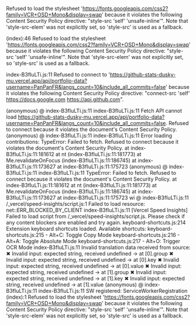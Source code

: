 Refused to load the stylesheet 'https://fonts.googleapis.com/css2?family=VCR+OSD+Mono&display=swap' because it violates the following Content Security Policy directive: "style-src 'self' 'unsafe-inline'". Note that 'style-src-elem' was not explicitly set, so 'style-src' is used as a fallback.

(index):46  Refused to load the stylesheet 'https://fonts.googleapis.com/css2?family=VCR+OSD+Mono&display=swap' because it violates the following Content Security Policy directive: "style-src 'self' 'unsafe-inline'". Note that 'style-src-elem' was not explicitly set, so 'style-src' is used as a fallback.

index-B3fIuLTi.js:11  Refused to connect to 'https://github-stats-dusky-mu.vercel.app/api/portfolio-data?username=PanPanFR&langs_count=10&include_all_commits=false' because it violates the following Content Security Policy directive: "connect-src 'self' https://docs.google.com https://api.github.com".

(anonymous) @ index-B3fIuLTi.js:11
index-B3fIuLTi.js:11  Fetch API cannot load https://github-stats-dusky-mu.vercel.app/api/portfolio-data?username=PanPanFR&langs_count=10&include_all_commits=false. Refused to connect because it violates the document's Content Security Policy.
(anonymous) @ index-B3fIuLTi.js:11
index-B3fIuLTi.js:11  Error loading contributions: TypeError: Failed to fetch. Refused to connect because it violates the document's Content Security Policy.
    at index-B3fIuLTi.js:11:181612
    at nt (index-B3fIuLTi.js:11:181773)
    at Me.revalidateOnFocus (index-B3fIuLTi.js:11:186745)
    at index-B3fIuLTi.js:11:173627
    at index-B3fIuLTi.js:11:175723
(anonymous) @ index-B3fIuLTi.js:11
index-B3fIuLTi.js:11  TypeError: Failed to fetch. Refused to connect because it violates the document's Content Security Policy.
    at index-B3fIuLTi.js:11:181612
    at nt (index-B3fIuLTi.js:11:181773)
    at Me.revalidateOnFocus (index-B3fIuLTi.js:11:186745)
    at index-B3fIuLTi.js:11:173627
    at index-B3fIuLTi.js:11:175723
wi @ index-B3fIuLTi.js:11
/_vercel/speed-insights/script.js:1   Failed to load resource: net::ERR_BLOCKED_BY_CLIENT
index-B3fIuLTi.js:11 [Vercel Speed Insights] Failed to load script from /_vercel/speed-insights/script.js. Please check if any content blockers are enabled and try again.
keyboard-shortcuts.js:214 Extension keyboard shortcuts loaded. Available shortcuts:
keyboard-shortcuts.js:215 - Alt+C: Toggle Copy Mode
keyboard-shortcuts.js:216 - Alt+A: Toggle Absolute Mode
keyboard-shortcuts.js:217 - Alt+O: Trigger OCR Mode
index-B3fIuLTi.js:11  Invalid translation data received from source: ✖ Invalid input: expected string, received undefined
  → at [0].group
✖ Invalid input: expected string, received undefined
  → at [0].key
✖ Invalid input: expected string, received undefined
  → at [0].value
✖ Invalid input: expected string, received undefined
  → at [1].group
✖ Invalid input: expected string, received undefined
  → at [1].key
✖ Invalid input: expected string, received undefined
  → at [1].value
(anonymous) @ index-B3fIuLTi.js:11
index-B3fIuLTi.js:11 SW registered:  ServiceWorkerRegistration
(index):1  Refused to load the stylesheet 'https://fonts.googleapis.com/css2?family=VCR+OSD+Mono&display=swap' because it violates the following Content Security Policy directive: "style-src 'self' 'unsafe-inline'". Note that 'style-src-elem' was not explicitly set, so 'style-src' is used as a fallback.